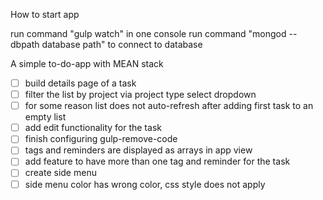 How to start app

run command "gulp watch" in one console
run command "mongod --dbpath database path" to connect to database

A simple to-do-app with MEAN stack

- [ ] build details page of a task
- [ ] filter the list by project via project type select dropdown
- [ ] for some reason list does not auto-refresh after adding first task to an empty list
- [ ] add edit functionality for the task
- [ ] finish configuring gulp-remove-code
- [ ] tags and reminders are displayed as arrays in app view
- [ ] add feature to have more than one tag and reminder for the task
- [ ] create side menu
- [ ] side menu color has wrong color, css style does not apply
